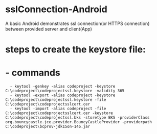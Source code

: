 # sslConnection-Android
A basic Android demonstrates ssl connection(or HTTPS connection) between provided server and client(App)

# steps to create the keystore file:
 # - commands<br>
      - keytool -genkey -alias codeproject -keystore C:\codeproject\codeprojectssl.keystore -validity 365
      - keytool -export -alias codeproject -keystore C:\codeproject\codeprojectssl.keystore -file C:\codeproject\codeprojectsslcert.cer
      - keytool -import -alias codeproject -file C:\codeproject\codeprojectsslcert.cer -keystore C:\codeproject\codeprojectssl.bks -storetype BKS -providerClass org.bouncycastle.jce.provider.BouncyCastleProvider -providerpath C:\codeproject\bcprov-jdk15on-146.jar
